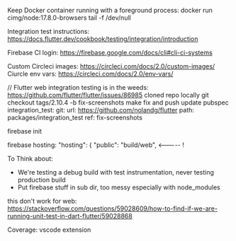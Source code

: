 Keep Docker container running with a foreground process:
docker run cimg/node:17.8.0-browsers tail -f /dev/null

Integration test instructions: https://docs.flutter.dev/cookbook/testing/integration/introduction

Firebase CI login: https://firebase.google.com/docs/cli#cli-ci-systems

Custom Circleci images: https://circleci.com/docs/2.0/custom-images/
Ciurcle env vars: https://circleci.com/docs/2.0/env-vars/

// Flutter web integration testing is in the weeds: https://github.com/flutter/flutter/issues/86985
cloned repo locally
git checkout tags/2.10.4 -b fix-screenshots
make fix and push
update pubspec
  integration_test:
    git:
      url: https://github.com/nolandg/flutter
      path: packages/integration_test
      ref: fix-screenshots


firebase init

firebase hosting:
 "hosting": {
    "public": "build/web", <----- !



To Think about:
  - We're testing a debug build with test instrumentation, never testing production build
  - Put firebase stuff in sub dir, too messy especially with node_modules

this don't work for web: https://stackoverflow.com/questions/59028609/how-to-find-if-we-are-running-unit-test-in-dart-flutter/59028868

Coverage: vscode extension

